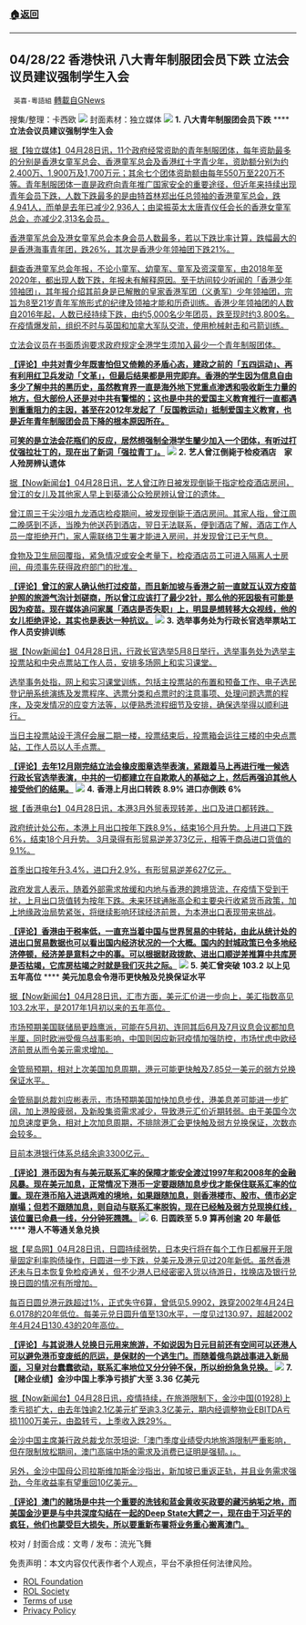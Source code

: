 ###  [:house:返回](README.md)
---


## 04/28/22 香港快讯 八大青年制服团会员下跌 立法会议员建议强制学生入会
` 英喜-粵語組` [轉載自GNews](https://gnews.org/zh-hans/2432247/)

搜集/整理：卡西欧
 ![](https://assets.gnews.org/wp-content/uploads/2022/04/0428fenmian.jpg) 
封面素材：独立媒体
 ![](https://assets.gnews.org/wp-content/uploads/2022/04/2022-04-28-1.png) 
**1.** **八大青年制服团会员下跌** **** **立法会议员建议强制学生入会**
 
[据【独立媒体】04月28日讯，11个政府经常资助的青年制服团体，每年资助最多的分别是香港女童军总会、香港童军总会及香港红十字青少年，资助额分别为约2,400万、1,900万及1,700万元；其余七个团体资助额由每年550万至220万不等。青年制服团体一直是政府向青年推广国家安全的重要途径，但近年来持续出现青年会员下跌，人数下跌最多的是由特首林郑出任总领袖的香港童军总会，跌4,941人，而单是去年已减少2,936人；由梁振英太太唐青仪任会长的香港女童军总会，亦减少2,313名会员。](https://www.inmediahk.net/node/政經/八大青年制服團會員下跌-立法會議員建議強制學生入會)
 
[香港童军总会及港女童军总会本身会员人数最多，若以下跌比率计算，跌幅最大的是香港海事青年团，跌26%，其次是香港少年领袖团下跌21%。](https://www.inmediahk.net/node/政經/八大青年制服團會員下跌-立法會議員建議強制學生入會)
 
[翻查香港童军总会年报，不论小童军、幼童军、童军及资深童军，由2018年至2020年，都出现人数下跌，年报未有解释原因。至于坊间较少听闻的「香港少年领袖团」，其年报介绍其前身是已解散的皇家香港军团（义勇军）少年领袖团，宗旨为8至21岁青年军旅形式的纪律及领袖才能和历奇训练。香港少年领袖团的人数自2016年起，人数已经持续下跌，由约5,000名少年团员，跌至现时约3,800名。在疫情爆发前，组织不时与英国和加拿大军队交流，使用枪械射击和弓箭训练。](https://www.inmediahk.net/node/政經/八大青年制服團會員下跌-立法會議員建議強制學生入會)
 
[立法会议员在书面质询要求政府规定全港学生须加入最少一个青年制服团体。](https://www.inmediahk.net/node/政經/八大青年制服團會員下跌-立法會議員建議強制學生入會)
 
**[【评论】中共对青少年既害怕但又倚赖的矛盾心态，建政之前的「五四运动」、再有利用红卫兵发动「文革」，但最后结果都是用完即弃。香港的学生因为信息自由多少了解中共的黑历史，虽然教育界一直是海外地下党重点渗透和吸收新生力量的地方，但大部份人还是对中共有警惕的；这也是中共的爱国主义教育推行一直都遇到重重阻力的主因，甚至在2012年发起了「反国教运动」抵制爱国主义教育，也是近年青年制服团会员下降的根本原因所在。](https://www.inmediahk.net/node/政經/八大青年制服團會員下跌-立法會議員建議強制學生入會)**
 
**[可笑的是立法会花瓶们的反应，居然想强制全港学生闣少加入一个团体，有听过打仗强拉壮丁的，现在出了新词「强拉青丁」。](https://www.inmediahk.net/node/政經/八大青年制服團會員下跌-立法會議員建議強制學生入會)**
 ![](https://assets.gnews.org/wp-content/uploads/2022/04/2022-04-28-2.png) 
**2.** **艺人曾江倒毙于检疫酒店　家人殓房辨认遗体**
 
[据【Now新闻台】04月28日讯，艺人曾江昨日被发现倒毙于指定检疫酒店房间，曾江的女儿及其他家人早上到葵涌公众殓房辨认曾江的遗体。](https://news.now.com/home/local/player?newsId=474206)
 
[曾江周三于尖沙咀九龙酒店检疫期间，被发现倒毙于酒店房间。其家人指，曾江周二晚感到不适，当晚为他送药到酒店，翌日无法联系，便到酒店了解，酒店工作人员一度拒绝开门，家人需联络卫生署才能进入房间，并发现曾江已无气息。](https://news.now.com/home/local/player?newsId=474206)
 
[食物及卫生局回覆指，紧急情况或安全考量下，检疫酒店员工可进入隔离人士房间，毋须事先获得政府部门的批准。](https://news.now.com/home/local/player?newsId=474206)
 
**[【评论】曾江的家人确认他打过疫苗，而且新加坡与香港之前一直就互认双方疫苗护照的旅游气泡计划磋商，所以曾江应该打了最少2针，那么他的死因极有可能是因为疫苗。现在媒体追问家属「酒店是否失职」上，明显是想转移大众视线，他的女儿拒绝评论，其实也是表达一种抗议。](https://news.now.com/home/local/player?newsId=474206)**
 ![](https://assets.gnews.org/wp-content/uploads/2022/04/2022-04-28-3.png) 
**3.** **选举事务处为行政长官选举票站工作人员安排训练**
 
[据【Now新闻台】04月28日讯，行政长官选举5月8日举行，选举事务处为选举主投票站和中央点票站工作人员，安排多场网上和实习课堂。](https://news.now.com/home/local/player?newsId=474158)
 
[选举事务处指，网上和实习课堂训练，包括主投票站的布置和预备工作、电子选民登记册系统演练及发票程序、选票分类和点票时的注意事项、处理问题选票的程序，及突发情况的应变方法等，以便熟悉流程细节及安排，确保选举得以顺利进行。](https://news.now.com/home/local/player?newsId=474158)
 
[当日主投票站设于湾仔会展二期一楼，投票结束后，投票箱会运往三楼的中央点票站，工作人员以人手点票。](https://news.now.com/home/local/player?newsId=474158)
 
**[【评论】去年12月刚完结立法会橡皮图章选举表演，紧跟着马上再进行唯一候选行政长官选举表演，中共的一切都建立在自欺欺人的基础之上，然后再强迫其他人接受他们的结果。](https://news.now.com/home/local/player?newsId=474158)**
 ![](https://assets.gnews.org/wp-content/uploads/2022/04/2022-04-28-4.png) 
**4.** **香港上月出口转跌** **8.9%** **进口亦倒跌** **6%**
 
[据【香港电台】04月28日讯，本港3月外贸表现转差，出口及进口都转跌。](https://news.rthk.hk/rthk/ch/component/k2/1646135-20220428.htm)
 
[政府统计处公布，本港上月出口按年下跌8.9%，结束16个月升势。上月进口下跌6%，结束18个月升势。 3月录得有形贸易逆差373亿元，相等于商品进口货值的9.1%。](https://news.rthk.hk/rthk/ch/component/k2/1646135-20220428.htm)
 
[首季出口按年升3.4%，进口升2.9%，有形贸易逆差627亿元。](https://news.rthk.hk/rthk/ch/component/k2/1646135-20220428.htm)
 
[政府发言人表示，随着外部需求放缓和内地与香港的跨境货流，在疫情下受到干扰，上月出口货值转为按年下跌。未来环球通胀高企和主要央行收紧货币政策，加上地缘政治局势紧张，将继续影响环球经济前景，为本港出口表现带来挑战](https://news.rthk.hk/rthk/ch/component/k2/1646135-20220428.htm)。
 
**[【评论】香港由于税率低，一直充当着中国与世界贸易的中转站，由此从统计处的进出口贸易数据也可以看出国内经济状况的一个大概。国内的封城政策已令多地经济停顿，经济差是意料之中的事。可以根据财政拨款、进出口顺逆差推算中共库房是否枯竭，它库房枯竭之时就是我们灭共之际。](https://news.rthk.hk/rthk/ch/component/k2/1646135-20220428.htm)**
 ![](https://assets.gnews.org/wp-content/uploads/2022/04/2022-04-28-5.png) 
**5.** **美汇曾突破** **103.2** **以上见五年高位** **** **美元加息会令港币更快触及兑换保证水平**
 
[据【Now新闻台】04月28日讯，汇市方面，美元汇价进一步向上，美汇指数高见103.2水平，是2017年1月初以来的五年高位。](https://news.now.com/home/finance/player?newsId=474196)
 
[市场预期美国联储局更趋鹰派，可能在5月初、连同其后6月及7月议息会议都加息半厘，同时欧洲受俄乌战事影响，中国则因应新冠疫情加强防控，市场忧虑中欧经济前景从而令美元需求增加。](https://news.now.com/home/finance/player?newsId=474196)
 
[金管局预期，相对上次美国加息周期，港元可能更快触及7.85兑一美元的弱方兑换保证水平。](https://news.now.com/home/finance/player?newsId=474196)
 
[金管局副总裁刘应彬表示，市场预期美国加快加息步伐，港美息差可能进一步扩阔，加上港股疲弱，及新股集资需求减少，导致港元汇价近期转弱。由于美国今次加息速度更急，相对上次加息周期，不排除港汇会更快触及弱方兑换保证，次数亦会较多。](https://news.now.com/home/finance/player?newsId=474196)
 
[目前本港银行体系总结余逾3300亿元。](https://news.now.com/home/finance/player?newsId=474196)
 
**[【评论】港币因为有与美元联系汇率的保障才能安全渡过1997年和2008年的金融风暴。现在美元加息，正常情况下港币一定要跟随加息步伐才能保住联系汇率的位置。现在港币陷入进退两难的境地，如果跟随加息，则香港楼市、股市、债市必定崩塌；但若不跟随加息，则自动与联系汇率脱钩，现在已经触及弱方兑现换红线，该位置已命悬一线，分分钟死翘翘。](https://news.now.com/home/finance/player?newsId=474196)**
 ![](https://assets.gnews.org/wp-content/uploads/2022/04/2022-04-28-6.png) 
**6.** **日圆跌至** **5.9** **算再创逾** **20** **年最低** **** **港人不等通关急兑换**
 
[据【星岛网】04月28日讯，日圆持续弱势，日本央行将在每个工作日都展开无限量固定利率购债操作，日圆进一步下跌，兑美元及港元见过20年新低。虽然香港还未与日本恢复免检疫通关，但不少港人已经密密入货以待游日，找换店及银行兑换日圆的情况有所增加。](https://std.stheadline.com/realtime/article/1832797/即時-港聞-日圓跌至5-9算再創逾20年最低-港人不等通關急兌換)
 
[每百日圆兑港元跌超过1%，正式失守6算，曾低见5.9902，跌穿2002年4月24日6.0178的20年低位。每美元兑日圆升值至130水平，一度见过130.97，超越2002年4月24日130.43的20年高位。](https://std.stheadline.com/realtime/article/1832797/即時-港聞-日圓跌至5-9算再創逾20年最低-港人不等通關急兌換)
 
**[【评论】与其说港人兑换日元用来旅游，不如说因为日元目前还有空间可以还港人可以避免港币变废纸的厄运，是保财的一个逃生门。而随着俄鸟跳战事进入新局面，习皇对台蠢蠢欲动，联系汇率地位又分分钟不保，所以纷纷急急兑换。](https://std.stheadline.com/realtime/article/1832797/即時-港聞-日圓跌至5-9算再創逾20年最低-港人不等通關急兌換)**
 ![](https://assets.gnews.org/wp-content/uploads/2022/04/2022-04-28-7.png) 
**7.** **【赌企业绩】金沙中国上季净亏损扩大至** **3.36** **亿美元**
 
[据【Now新闻台】04月28日讯，疫情持续，在旅游限制下，金沙中国(01928)上季亏损扩大，由去年蚀逾2.1亿美元扩至逾3.3亿美元，期内经调整物业EBITDA亏损1100万美元，由盈转亏，上季收入跌29%。](https://news.now.com/home/finance/player?newsId=474230)
 
[金沙中国主席兼行政总裁戈尔茨坦说:「澳门季度业绩受内地旅游限制严重影响，但在限制放松期间，澳门高端中场的需求及消费已证明是强韧。」。](https://news.now.com/home/finance/player?newsId=474230)
 
[另外，金沙中国母公司拉斯维加斯金沙指出，新加坡已重返正轨，并且业务需求强劲，今年收益率有望重回10亿美元。](https://news.now.com/home/finance/player?newsId=474230)
 
**[【评论】澳门的赌场是中共一个重要的洗钱和蓝金黄收买政要的藏污纳垢之地，而美国金沙更是与中共深度勾结在一起的Deep State大鳄之一，现在由于习近平的疯狂，他们也蒙受巨大损失，所以要重新布署将业务重心搬离澳门。](https://news.now.com/home/finance/player?newsId=474230)**
 
校对 / 封面合成：文粤 / 发布：流光飞舞

免责声明：本文内容仅代表作者个人观点，平台不承担任何法律风险。
  
- [ROL Foundation](https://rolfoundation.org/)
- [ROL Society](https://rolsociety.org/)
- [Terms of use](https://gnews.org/terms-of-use-3/)
- [Privacy Policy](https://gnews.org/privacy-policy/)
